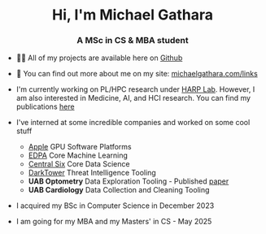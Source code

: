 <h1 align="center">Hi, I'm Michael Gathara</h1>
<h3 align="center">A MSc in CS & MBA student</h3>

- 👨‍💻 All of my projects are available here on [Github](https://michaelgathara.com/github)

- 📝 You can find out more about me on my site: [michaelgathara.com/links](https://michaelgathara.com/links)

- I'm currently working on PL/HPC research under [HARP Lab](https://github.com/harp-lab). However, I am also interested in Medicine, AI, and HCI research. You can find my publications [here](https://orcid.org/0000-0002-0320-7643)

- I've interned at some incredible companies and worked on some cool stuff
  - [Apple](https://github.com/apple) GPU Software Platforms 
  - [EDPA](edpa.org) Core Machine Learning 
  - [Central Six](centralsix.org) Core Data Science
  - [DarkTower](getdarktower.com) Threat Intelligence Tooling
  - **UAB Optometry** Data Exploration Tooling - Published [paper](https://scholar.google.com/citations?view_op=view_citation&hl=en&user=xBCeeoAAAAAJ&citation_for_view=xBCeeoAAAAAJ:u5HHmVD_uO8C)
  - **UAB Cardiology** Data Collection and Cleaning Tooling

- I acquired my BSc in Computer Science in December 2023
  
- I am going for my MBA and my Masters' in CS - May 2025

